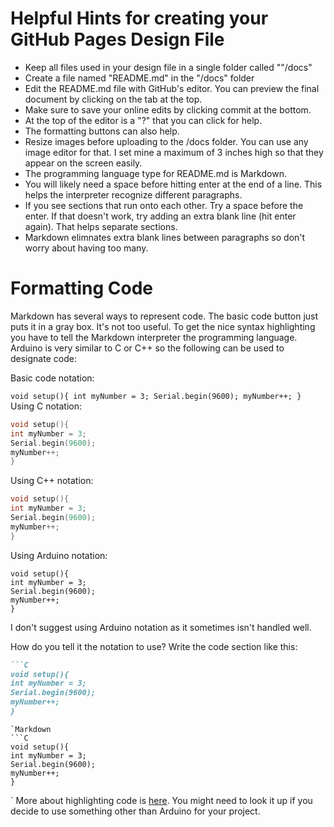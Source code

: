 # Helpful Hints for creating your GitHub Pages Design File
* Keep all files used in your design file in a single folder called ""/docs"
* Create a file named "README.md" in the "/docs" folder
* Edit the README.md file with GitHub's editor. You can preview the final document by clicking on the tab at the top.
* Make sure to save your online edits by clicking commit at the bottom.
* At the top of the editor is a "?" that you can click for help.
* The formatting buttons can also help.
* Resize images before uploading to the /docs folder. You can use any image editor for that. I set mine a maximum of 3 inches high so that they appear on the screen easily.
* The programming language type for README.md is Markdown.
* You will likely need a space before hitting enter at the end of a line. This helps the interpreter recognize different paragraphs.
* If you see sections that run onto each other. Try a space before the enter. If that doesn't work, try adding an extra blank line (hit enter again). That helps separate sections.
* Markdown elimnates extra blank lines between paragraphs so don't worry about having too many.

# Formatting Code

Markdown has several ways to represent code. The basic code button just puts it in a gray box. It's not too useful. To get the nice syntax highlighting you have to tell the Markdown interpreter the programming language. Arduino is very similar to C or C++ so the following can be used to designate code:

Basic code notation: 

`
void setup(){
int myNumber = 3;
Serial.begin(9600);
myNumber++;
}
`
Using C notation:

```C
void setup(){
int myNumber = 3;
Serial.begin(9600);
myNumber++;
}
```
Using C++ notation:

```C++
void setup(){
int myNumber = 3;
Serial.begin(9600);
myNumber++;
}
```

Using Arduino notation:
```Arduino
void setup(){
int myNumber = 3;
Serial.begin(9600);
myNumber++;
}
```

I don't suggest using Arduino notation as it sometimes isn't handled well.

How do you tell it the notation to use?
Write the code section like this:
```Markdown
```C
void setup(){
int myNumber = 3;
Serial.begin(9600);
myNumber++;
}
```
```
`Markdown
```C
void setup(){
int myNumber = 3;
Serial.begin(9600);
myNumber++;
}
```
`
More about highlighting code is [here](https://help.github.com/articles/creating-and-highlighting-code-blocks/). You might need to look it up if you decide to use something other than Arduino for your project. 
